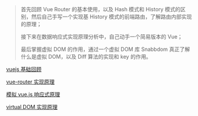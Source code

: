 > 首先回顾 Vue Router 的基本使用，以及 Hash 模式和 History 模式的区别，然后自己手写一个实现基 History 模式的前端路由，了解路由内部实现的原理；
>
> 接下来在数据响应式实现原理分析中，自己动手一个简易版本的 Vue；
>
> 最后掌握虚拟 DOM 的作用，通过一个虚拟 DOM 库 Snabbdom 真正了解什么是虚拟 DOM，以及 Diff 算法的实现和 key 的作用。

[vuejs 基础回顾](./01-vuejs基础回顾.md)

[vue-router 实现原理](./02-vuerouter实现原理.md)

[模拟 vue.js 响应式原理](./03-模拟vuejs响应式原理.md)

[virtual DOM 实现原理](./04-vdom实现原理.md)

